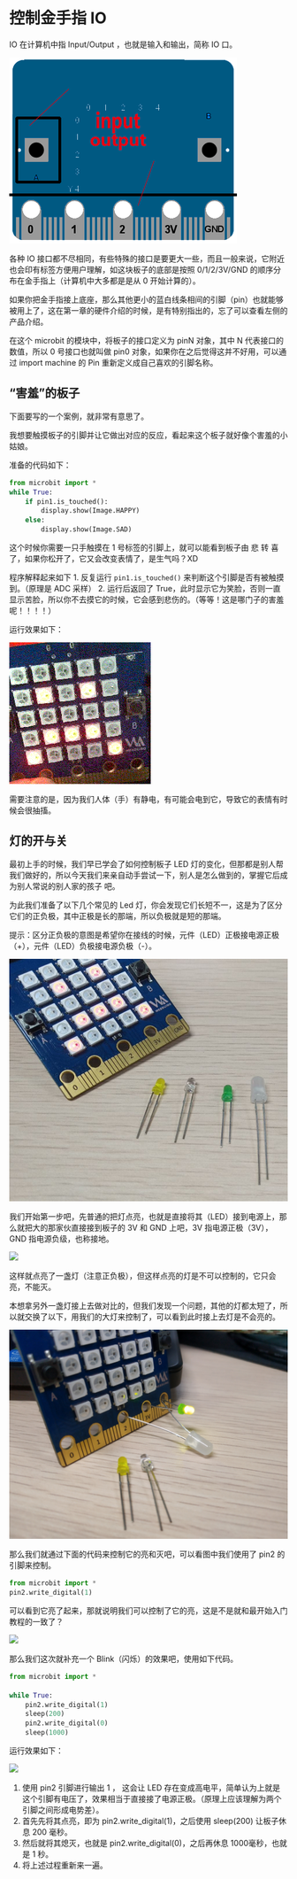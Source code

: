 控制金手指 IO
=============

IO 在计算机中指 Input/Output ，也就是输入和输出，简称 IO 口。

![](../assets/micropython/images/io.png)

各种 IO 接口都不尽相同，有些特殊的接口是要更大一些，而且一般来说，它附近也会印有标签方便用户理解，如这块板子的底部是按照 0/1/2/3V/GND 的顺序分布在金手指上（计算机中大多都是是从 0 开始计算的）。

如果你把金手指接上底座，那么其他更小的蓝白线条相间的引脚（pin）也就能够被用上了，这在第一章的硬件介绍的时候，是有特别指出的，忘了可以查看左侧的产品介绍。

在这个 microbit 的模块中，将板子的接口定义为 pinN 对象，其中 N 代表接口的数值，所以 0 号接口也就叫做 pin0 对象，如果你在之后觉得这并不好用，可以通过 import machine 的 Pin 重新定义成自己喜欢的引脚名称。

“害羞”的板子
------------

下面要写的一个案例，就非常有意思了。

我想要触摸板子的引脚并让它做出对应的反应，看起来这个板子就好像个害羞的小姑娘。

准备的代码如下：

```python
from microbit import *
while True:
    if pin1.is_touched():
        display.show(Image.HAPPY)
    else:
        display.show(Image.SAD)
```

这个时候你需要一只手触摸在 1 号标签的引脚上，就可以能看到板子由 悲 转 喜 了，如果你松开了，它又会改变表情了，是生气吗？XD

程序解释起来如下 1. 反复运行 `pin1.is_touched()` 来判断这个引脚是否有被触摸到。（原理是 ADC 采样） 2. 运行后返回了 True，此时显示它为笑脸，否则一直显示苦脸，所以你不去摸它的时候，它会感到悲伤的。（等等！这是哪门子的害羞呢！！！！）

运行效果如下：

![](../assets/micropython/images/touched_io.gif)

需要注意的是，因为我们人体（手）有静电，有可能会电到它，导致它的表情有时候会很抽搐。

灯的开与关
----------

最初上手的时候，我们早已学会了如何控制板子 LED 灯的变化，但那都是别人帮我们做好的，所以今天我们来亲自动手尝试一下，别人是怎么做到的，掌握它后成为别人常说的别人家的孩子 吧。

为此我们准备了以下几个常见的 Led 灯，你会发现它们长短不一，这是为了区分它们的正负极，其中正极是长的那端，所以负极就是短的那端。

提示：区分正负极的意图是希望你在接线的时候，元件（LED）正极接电源正极（+），元件（LED）负极接电源负极（-）。

![](../assets/micropython/images/leds.jpg)

我们开始第一步吧，先普通的把灯点亮，也就是直接将其（LED）接到电源上，那么就把大的那家伙直接接到板子的 3V 和 GND 上吧，3V 指电源正极（3V），GND 指电源负级，也称接地。

![](../assets/micropython/images/led.gif)

这样就点亮了一盏灯（注意正负极），但这样点亮的灯是不可以控制的，它只会亮，不能灭。

本想拿另外一盏灯接上去做对比的，但我们发现一个问题，其他的灯都太短了，所以就交换了以下，用我们的大灯来控制了，可以看到此时接上去灯是不会亮的。

![](../assets/micropython/images/led_off.jpg)

那么我们就通过下面的代码来控制它的亮和灭吧，可以看图中我们使用了 pin2 的引脚来控制。

```python
from microbit import *
pin2.write_digital(1)
```

可以看到它亮了起来，那就说明我们可以控制了它的亮，这是不是就和最开始入门教程的一致了？

![](../assets/micropython/images/led_on.jpg)

那么我们这次就补充一个 Blink（闪烁）的效果吧，使用如下代码。

```python
from microbit import *

while True:
    pin2.write_digital(1)
    sleep(200)
    pin2.write_digital(0)
    sleep(1000)
```

运行效果如下：

![](../assets/micropython/images/blink.gif)


1.  使用 pin2 引脚进行输出 1 ， 这会让 LED 存在变成高电平，简单认为上就是这个引脚有电压了，效果相当于直接接了电源正极。（原理上应该理解为两个引脚之间形成电势差）。
2.  首先先将其点亮，即为 pin2.write\_digital(1)，之后使用 sleep(200) 让板子休息 200 毫秒。
3.  然后就将其熄灭，也就是 pin2.write\_digital(0)，之后再休息 1000毫秒，也就是 1 秒。
4.  将上述过程重新来一遍。

